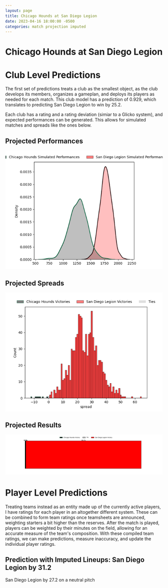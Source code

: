 ```yaml
---  
layout: page  
title: Chicago Hounds at San Diego Legion  
date: 2023-04-16 18:00:00 -0500  
categories: match projection imputed  
---
```

# Chicago Hounds at San Diego Legion

# Club Level Predictions


The first set of predictions treats a club as the smallest object, as the club develops its members, organizes a gameplan, and deploys its players as needed for each match. This club model has a prediction of 0.929, which translates to predicting San Diego Legion to win by 25.2.

Each club has a rating and a rating deviation (simiar to a Glicko system), and expected performances can be generated. This allows for simulated matches and spreads like the ones below.
## Projected Performances


![Projected Performances](plots/performances_2023-04-16-SanDiegoLegion-ChicagoHounds.png)
## Projected Spreads


![Projected Spreads](plots/spreads_2023-04-16-SanDiegoLegion-ChicagoHounds.png)
## Projected Results


![Projected Results](plots/resultbar_2023-04-16-SanDiegoLegion-ChicagoHounds.png)
# Player Level Predictions


Treating teams instead as an entity made up of the currently active players, I have ratings for each player in an altogether different system. These can be combined to form team ratings once teamsheets are announced, weighting starters a bit higher than the reserves. After the match is played, players can be weighted by their minutes on the field, allowing for an accurate measure of the team's composition. With these compiled team ratings, we can make predictions, measure inaccuracy, and update the individual player ratings.
## Prediction with Imputed Lineups: San Diego Legion by 31.2


San Diego Legion by 27.2 on a neutral pitch

